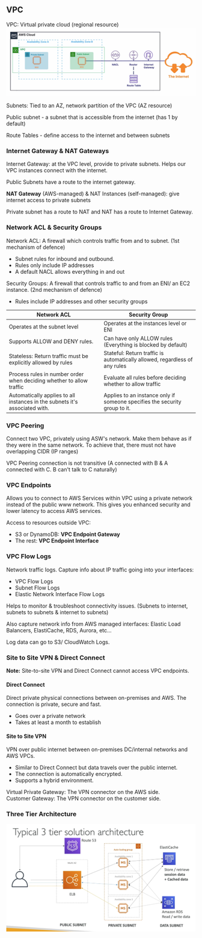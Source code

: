 ## VPC

VPC: Virtual private cloud (regional resource)
![VPC_Example](./images/vpc_example.png)

Subnets: Tied to an AZ, network partition of the VPC (AZ resource)

Public subnet - a subnet that is accessible from the internet (has 1 by default) 

Route Tables - define access to the internet and between subnets 

### Internet Gateway & NAT Gateways

Internet Gateway: at the VPC level, provide to private subnets. Helps our VPC instances connect with the internet.

Public Subnets have a route to the internet gateway.

**NAT Gateway** (AWS-managed) & NAT Instances (self-managed): give internet access to private subnets

Private subnet has a route to NAT and NAT has a route to Internet Gateway.

### Network ACL & Security Groups

Network ACL: A firewall which controls traffic from and to subnet. (1st mechanism of defence)

- Subnet rules for inbound and outbound.
- Rules only include IP addresses
- A default NACL allows everything in and out

Security Groups: A firewall that controls traffic to and from an ENI/ an EC2 instance. (2nd mechanism of defence)

- Rules include IP addresses and other security groups

| Network ACL                                                  | Security Group                                               |
| ------------------------------------------------------------ | ------------------------------------------------------------ |
| Operates at the subnet level                                 | Operates at the instances level or ENI                       |
| Supports ALLOW and DENY rules.                               | Can have only ALLOW rules (Everything is blocked by default) |
| Stateless: Return traffic must be explicitly allowed by rules | Stateful: Return traffic is automatically allowed, regardless of any rules |
| Process rules in number order when deciding whether to allow traffic | Evaluate all rules before deciding whether to allow traffic  |
| Automatically applies to all instances in the subnets it's associated with. | Applies to an instance only if someone specifies the security group to it. |

### VPC Peering

Connect two VPC, privately using ASW's network. Make them behave as if they were in the same network. To achieve that, there must not have overlapping CIDR (IP ranges) 

VPC Peering connection is not transitive (A connected with B & A connected with C. B can't talk to C naturally)

### VPC Endpoints

Allows you to connect to AWS Services within VPC using a private network instead of the public www network. This gives you enhanced security and lower latency to access AWS services.

Access to resources outside VPC:

- S3 or DynamoDB: **VPC Endpoint Gateway**
- The rest: **VPC Endpoint Interface**

### VPC Flow Logs

Network traffic logs. Capture info about IP traffic going into your interfaces:

- VPC Flow Logs
- Subnet Flow Logs
- Elastic Network Interface Flow Logs

Helps to monitor & troubleshoot connectivity issues. (Subnets to internet, subnets to subnets & internet to subnets)

Also capture network info from AWS managed interfaces: Elastic Load Balancers, ElastiCache, RDS, Aurora, etc...

Log data can go to S3/ CloudWatch Logs.

### Site to Site VPN & Direct Connect

**Note:** Site-to-site VPN and Direct Connect cannot access VPC endpoints.

#### Direct Connect

Direct private physical connections between on-premises and AWS. The connection is private, secure and fast.

- Goes over a private network
- Takes at least a month to establish

#### Site to Site VPN

VPN over public internet between on-premises DC/internal networks and AWS VPCs.

- Similar to Direct Connect but data travels over the public internet.
- The connection is automatically encrypted.
- Supports a hybrid environment.

Virtual Private Gateway: The VPN connector on the AWS side.  
Customer Gateway: The VPN connector on the customer side.


### Three Tier Architecture

![Three_Tier_Architecture](./images/Three_Tier_Architecture.png)
